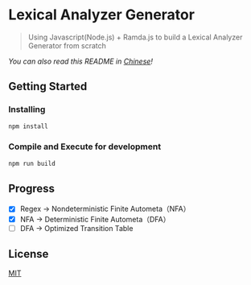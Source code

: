 # Lexical Analyzer Generator

> Using Javascript(Node.js) + Ramda.js to build a Lexical Analyzer Generator from scratch

*You can also read this README in [Chinese](https://github.com/ryanzheng1998/Lex/blob/master/README.tw.md)!*

## Getting Started

### Installing

```bash
npm install
```

### Compile and Execute for development

```bash
npm run build
```

## Progress

- [x] Regex -> Nondeterministic Finite Autometa（NFA）
- [x] NFA -> Deterministic Finite Autometa（DFA）
- [ ] DFA -> Optimized Transition Table

## License

[MIT](https://choosealicense.com/licenses/mit/)
